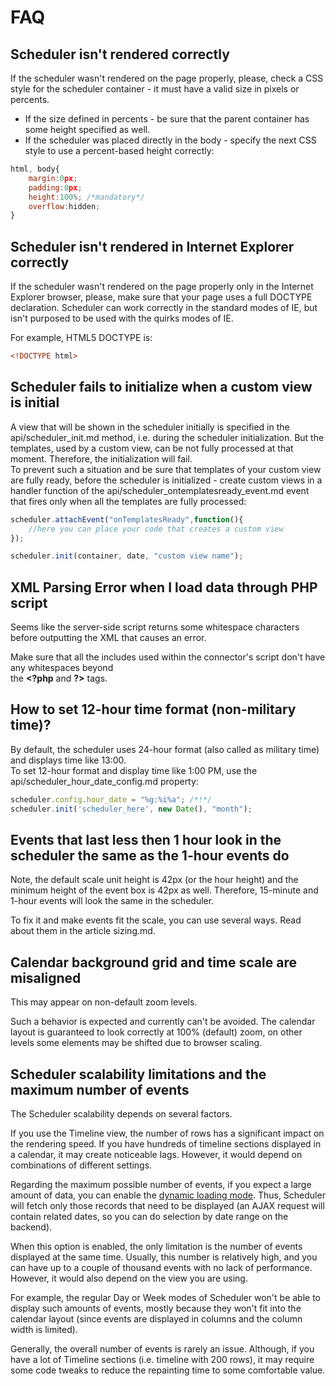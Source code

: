FAQ
==============

Scheduler isn't rendered correctly
-----------------------------------------
If the scheduler wasn't rendered on the page properly, please, check a CSS style for the scheduler container - it must have a valid size in pixels or percents.<br>

- If the size defined in percents - be sure that the parent container has some height specified as well. 
- If the scheduler was placed directly in the body - specify the next CSS style to use a percent-based height correctly:

~~~js
html, body{
	margin:0px;
	padding:0px;
	height:100%; /*mandatory*/
	overflow:hidden;
}
~~~




Scheduler isn't rendered in Internet Explorer correctly
---------------------------------------------------------
If the scheduler wasn't rendered on the page properly only in the Internet Explorer browser, please, make sure that your page uses a full DOCTYPE declaration.
Scheduler can work correctly in the standard modes of IE, but isn't purposed to be used with the quirks modes of IE.

For example,  HTML5 DOCTYPE is:

~~~html
<!DOCTYPE html>
~~~


Scheduler fails to initialize when a custom view is initial
------------------------------------------------------------------------------
A view that will be shown in the scheduler initially is specified in the api/scheduler_init.md method, i.e. during the scheduler initialization. 
But the templates, used by a custom view, can be not fully processed at that moment. Therefore,  the initialization will fail.<br>
To prevent such a situation and be sure that templates of your custom view are fully ready, before the scheduler is initialized - 
create custom views in a handler function of the  api/scheduler_ontemplatesready_event.md event that fires only when all the templates are fully processed:

~~~js
scheduler.attachEvent("onTemplatesReady",function(){
	//here you can place your code that creates a custom view
});

scheduler.init(container, date, "custom view name");
~~~

XML Parsing Error when I load data through PHP script
------------------------------------------------------------
Seems like the server-side script returns some whitespace characters before outputting the XML that causes an error.

Make sure that all the includes used within the connector's script don't have any whitespaces beyond <br>
the <b>&#60;?php</b> and  <b>?&#62;</b> tags. <br>

How to set 12-hour time format (non-military time)?
-----------------------------------
By default, the scheduler uses 24-hour format (also called as military time) and displays time like 13:00. <br>
To set 12-hour format and display  time like 1:00 PM, use the api/scheduler_hour_date_config.md property:

~~~js
scheduler.config.hour_date = "%g:%i%a"; /*!*/
scheduler.init('scheduler_here', new Date(), "month");
~~~

Events that last less then 1 hour look in the scheduler the same as the 1-hour events do
----------------------------------------------------------------------------------------
Note, the default scale unit height is 42px (or the hour height) and the minimum height of the event box is 42px as well. Therefore, 15-minute and 1-hour events will look the same in the scheduler.

To fix it and make events fit the scale, you can use several ways.  Read about them  in the article sizing.md. 

Calendar background grid and time scale are misaligned
----------------------------------------------------------------------------------------
This may appear on non-default zoom levels.

Such a behavior is expected and currently can't be avoided.
The calendar layout is guaranteed to look correctly at 100% (default) zoom, on other levels some elements may be shifted due to browser scaling.

Scheduler scalability limitations and the maximum number of events
----------------------------------------------------------
The Scheduler scalability depends on several factors. 

If you use the Timeline view, the number of rows has a significant impact on the rendering speed. 
If you have hundreds of timeline sections displayed in a calendar,
it may create noticeable lags. However, it would depend on combinations of different settings.

Regarding the maximum possible number of events, if you expect a large amount of data, you can enable the [dynamic loading mode](loading_data.md#dynamicloading). 
Thus, Scheduler will fetch only those records that need to be displayed (an AJAX request will contain related dates, so you can do selection by date range on the backend).

When this option is enabled, the only limitation is the number of events displayed at the same time. Usually, this number is relatively high, and you can have up to a couple of
thousand events with no lack of performance. However, it would also depend on the view you are using. 

For example, the regular Day or Week modes of Scheduler won't be able to display such amounts of events, mostly because they won't fit into the calendar layout 
(since events are displayed in columns and the column width is limited).

Generally, the overall number of events is rarely an issue. Although, if you have a lot of Timeline sections (i.e. timeline with 200 rows), it may require some code tweaks to reduce the repainting time
to some comfortable value.
